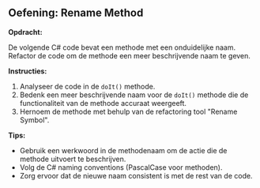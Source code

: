 ﻿## Oefening: Rename Method

**Opdracht:**

De volgende C# code bevat een methode met een onduidelijke naam. Refactor de code om de methode een meer beschrijvende naam te geven.

**Instructies:**

1. Analyseer de code in de `doIt()` methode.
2. Bedenk een meer beschrijvende naam voor de `doIt()` methode die de functionaliteit van de methode accuraat weergeeft.
3. Hernoem de methode met behulp van de refactoring tool "Rename Symbol".

**Tips:**

* Gebruik een werkwoord in de methodenaam om de actie die de methode uitvoert te beschrijven.
* Volg de C# naming conventions (PascalCase voor methoden).
* Zorg ervoor dat de nieuwe naam consistent is met de rest van de code.
